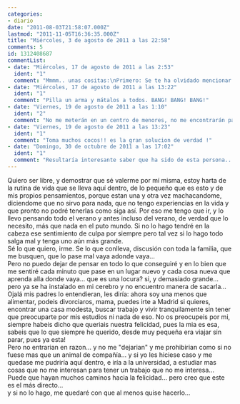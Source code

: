 ```yaml
---
categories:
- diario
date: "2011-08-03T21:58:07.000Z"
lastmod: "2011-11-05T16:36:35.000Z"
title: "Miércoles, 3 de agosto de 2011 a las 22:58"
comments: 5
id: 1312408687
commentList:
- date: "Miércoles, 17 de agosto de 2011 a las 2:53"
  ident: "1"
  comment: "Mmmm.. unas cositas:\nPrimero: Se te ha olvidado mencionar que te podrían meter en un centro de menores,y lo pasarías fatal.\nSegundo: Con esa poca autoestima,no llegarás a ninguna parte... (Literalmente) deberías valorarte más,no creo que no sirvas para nada :)"
- date: "Miércoles, 17 de agosto de 2011 a las 13:22"
  ident: "1"
  comment: "Pilla un arma y mátalos a todos. BANG! BANG! BANG!"
- date: "Viernes, 19 de agosto de 2011 a las 1:10"
  ident: "2"
  comment: "No me meterán en un centro de menores, no me encontrarán para hacerlo y si lo hicieran, nada de eso me importaría, porque cuando me vaya dejaré todo esto atrás y cuando vuelva nadie podrá decirme nada porque ya seré mayor de edad.\nY gracias por tus consejos, pero necesito irme, siento que lo que me espera aquí no es nada y ya bastante he hecho aquí sin conseguir resultados..."
- date: "Viernes, 19 de agosto de 2011 a las 13:23"
  ident: "1"
  comment: "Toma muchos cocos!! es la gran solucion de verdad !"
- date: "Domingo, 30 de octubre de 2011 a las 17:02"
  ident: "1"
  comment: "Resultaría interesante saber que ha sido de esta persona...."
---
```


Quiero ser libre, y demostrar que sé valerme por mí misma, estoy harta de la rutina de vida que se lleva aquí dentro, de lo pequeño que es esto y de mis propios pensamientos, porque estan una y otra vez machacandome, diciendome que no sirvo para nada, que no tengo experiencias en la vida y que pronto no podré tenerlas como siga así. Por eso me tengo que ir, y lo llevo pensando todo el verano y antes incluso del verano, de verdad que lo necesito, más que nada en el puto mundo. Si no lo hago tendré en la cabeza ese sentimiento de culpa por siempre pero tal vez si lo hago todo salga mal y tenga uno aún más grande.   
Sé lo que quiero, irme. Se lo que conlleva, discusión con toda la familia, que me busquen, que lo pase mal vaya  adonde vaya...  
Pero no puedo dejar de pensar en todo lo que conseguiré y en lo bien que me sentiré cada minuto que pase en un lugar nuevo y cada cosa nueva que aprenda alla donde vaya... que es una locura? si, y demasiado grande... pero ya se ha instalado en mi cerebro y no encuentro manera de sacarla...   
Ojalá mis padres lo entendieran, les diría: ahora soy una menos que alimentar, podeis divorciaros, mama, puedes irte a Madrid si quieres, encontrar una casa modesta, buscar trabajo y vivir tranquilamente sin tener que preocuparte por mis estudios ni nada de eso. No os preocupeis por mi, siempre habeis dicho que queriais nuestra felicidad, pues la mia es esa, sabeis que lo que siempre he querido, desde muy pequeña era viajar sin parar, pues ya esta!  
Pero no entrarian en razon... y no me "dejarian" y me prohibirian como si no fuese mas que un animal de compañía... y si yo les hiciese caso y me quedase me pudriría aquí dentro, e iría a la universidad, a estudiar mas cosas que no me interesan para tener un trabajo que no me interesa...  
Puede que hayan muchos caminos hacia la felicidad... pero creo que este es el más directo...  
y si no lo hago, me quedaré con que al menos quise hacerlo...